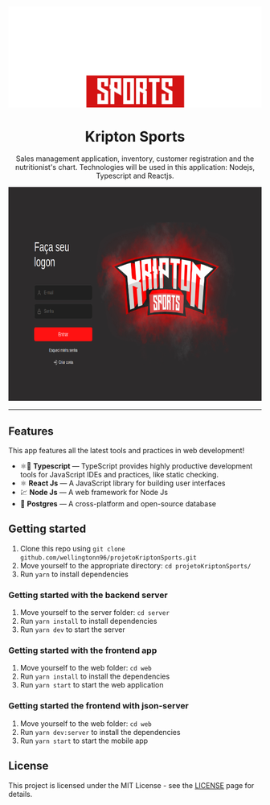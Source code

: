 <h1 align="center">
<br>
  <img src="./assets/kriptonLogoNova.png" alt="KriptonSports">
<br>
<br>
  Kripton Sports
</h1>

<p align="center">
Sales management application,
inventory, customer registration and the nutritionist's chart. 
Technologies will be used in this application: Nodejs, Typescript and Reactjs.</p>

<div>
  <img src="./assets/Screenshot%20from%202020-06-25%2013-51-59.png" alt="demo-web" height="425">
</div>

<hr />

## Features

This app features all the latest tools and practices in web development!

- ⚛️:blue_book: **Typescript** — TypeScript provides highly productive development tools for JavaScript IDEs and practices, like static checking.
- ⚛️ **React Js** — A JavaScript library for building user interfaces
- 💹 **Node Js** — A web framework for Node Js
- 📄 **Postgres** — A cross-platform and open-source database

## Getting started

1. Clone this repo using `git clone github.com/wellingtonn96/projetoKriptonSports.git`
2. Move yourself to the appropriate directory: `cd projetoKriptonSports/`<br />
3. Run `yarn` to install dependencies

### Getting started with the backend server

1. Move yourself to the server folder: `cd server`
2. Run `yarn install` to install dependencies
3. Run `yarn dev` to start the server

### Getting started with the frontend app

1. Move yourself to the web folder: `cd web`
2. Run `yarn install` to install the dependencies
3. Run `yarn start` to start the web application

### Getting started the frontend with json-server

1. Move yourself to the web folder: `cd web`
2. Run `yarn dev:server` to install the dependencies
3. Run `yarn start` to start the mobile app

## License

This project is licensed under the MIT License - see the [LICENSE](https://opensource.org/licenses/MIT) page for details.
